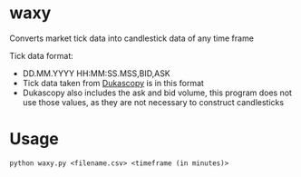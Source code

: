 # waxy
Converts market tick data into candlestick data of any time frame<br>

Tick data format:
- DD.MM.YYYY HH:MM:SS.MSS,BID,ASK
- Tick data taken from [Dukascopy](https://www.dukascopy.com/swiss/english/marketwatch/historical/) is in this format
- Dukascopy also includes the ask and bid volume, this program does not use those values, as they are not necessary to construct candlesticks

# Usage
`python waxy.py <filename.csv> <timeframe (in minutes)>`
